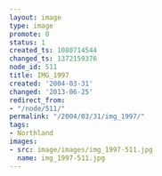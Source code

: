 ```yaml
---
layout: image
type: image
promote: 0
status: 1
created_ts: 1080714544
changed_ts: 1372159376
node_id: 511
title: IMG_1997
created: '2004-03-31'
changed: '2013-06-25'
redirect_from:
- "/node/511/"
permalink: "/2004/03/31/img_1997/"
tags:
- Northland
images:
- src: image/images/img_1997-511.jpg
  name: img_1997-511.jpg
---
```


